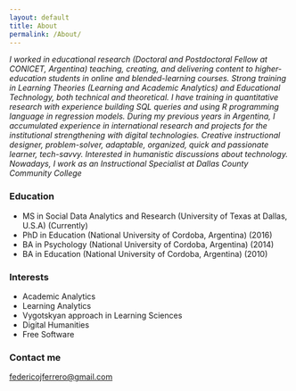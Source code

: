 ```yaml
---
layout: default
title: About
permalink: /About/
---
```


*I worked in educational research (Doctoral and Postdoctoral Fellow at CONICET, Argentina) teaching, creating, and delivering content to higher-education students in online and blended-learning courses. Strong training in Learning Theories (Learning and Academic Analytics) and Educational Technology, both technical and theoretical. I have training in quantitative research with experience building SQL queries and using R programming language in regression models. During my previous years in Argentina, I accumulated experience in international research and projects for the institutional strengthening with digital technologies. Creative instructional designer, problem-solver, adaptable, organized, quick and passionate learner, tech-savvy. Interested in humanistic discussions about technology. Nowadays, I work as an Instructional Specialist at Dallas County Community College*

### Education
+ MS in Social Data Analytics and Research (University of Texas at Dallas, U.S.A) (Currently)
+ PhD in Education (National University of Cordoba, Argentina) (2016)
+ BA in Psychology (National University of Cordoba, Argentina) (2014)
+ BA in Education (National University of Cordoba, Argentina) (2010)

### Interests
+ Academic Analytics
+ Learning Analytics
+ Vygotskyan approach in Learning Sciences
+ Digital Humanities
+ Free Software

### Contact me
[federicojferrero@gmail.com](mailto:federicojferrero@gmail.com)

